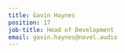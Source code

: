 ```yaml
---
title: Gavin Haynes
position: 17
job-title: Head of Development
email: gavin.haynes@novel.audio
---
```


